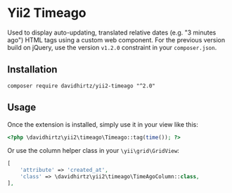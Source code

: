 Yii2 Timeago
==========================
Used to display auto-updating, translated relative dates (e.g. "3 minutes ago") HTML tags using a custom web component.
For the previous version build on jQuery, use the version `v1.2.0` constraint in your `composer.json`.

Installation
------------

```
composer require davidhirtz/yii2-timeago "^2.0"
```

Usage
-----

Once the extension is installed, simply use it in your view like this:

```php
<?php \davidhirtz\yii2\timeago\Timeago::tag(time()); ?>
```

Or use the column helper class in your `\yii\grid\GridView`:

```php
[
    'attribute' => 'created_at',
    'class' => \davidhirtz\yii2\timeago\TimeAgoColumn::class,
],
```